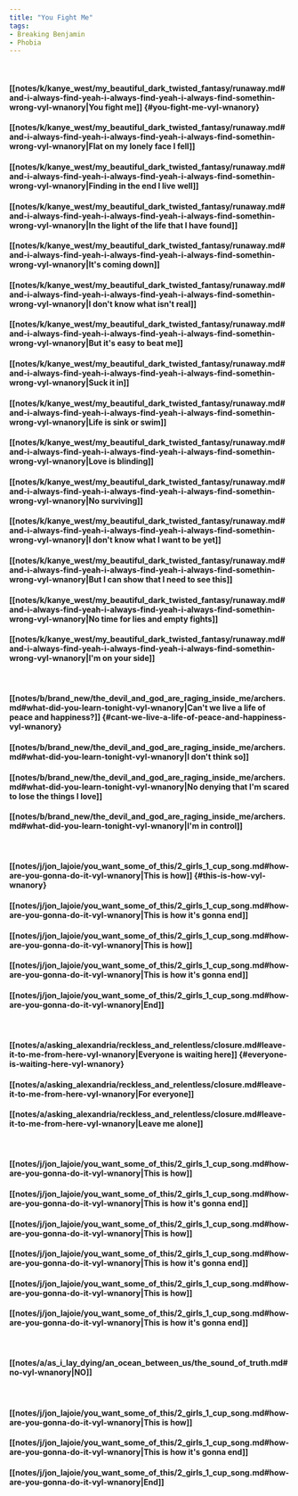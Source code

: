 ```yaml
---
title: "You Fight Me"
tags:
- Breaking Benjamin
- Phobia
---
```

&nbsp;
#### [[notes/k/kanye_west/my_beautiful_dark_twisted_fantasy/runaway.md#and-i-always-find-yeah-i-always-find-yeah-i-always-find-somethin-wrong-vyl-wnanory|You fight me]] {#you-fight-me-vyl-wnanory}
#### [[notes/k/kanye_west/my_beautiful_dark_twisted_fantasy/runaway.md#and-i-always-find-yeah-i-always-find-yeah-i-always-find-somethin-wrong-vyl-wnanory|Flat on my lonely face I fell]]
#### [[notes/k/kanye_west/my_beautiful_dark_twisted_fantasy/runaway.md#and-i-always-find-yeah-i-always-find-yeah-i-always-find-somethin-wrong-vyl-wnanory|Finding in the end I live well]]
#### [[notes/k/kanye_west/my_beautiful_dark_twisted_fantasy/runaway.md#and-i-always-find-yeah-i-always-find-yeah-i-always-find-somethin-wrong-vyl-wnanory|In the light of the life that I have found]]
#### [[notes/k/kanye_west/my_beautiful_dark_twisted_fantasy/runaway.md#and-i-always-find-yeah-i-always-find-yeah-i-always-find-somethin-wrong-vyl-wnanory|It's coming down]]
#### [[notes/k/kanye_west/my_beautiful_dark_twisted_fantasy/runaway.md#and-i-always-find-yeah-i-always-find-yeah-i-always-find-somethin-wrong-vyl-wnanory|I don't know what isn't real]]
#### [[notes/k/kanye_west/my_beautiful_dark_twisted_fantasy/runaway.md#and-i-always-find-yeah-i-always-find-yeah-i-always-find-somethin-wrong-vyl-wnanory|But it's easy to beat me]]
#### [[notes/k/kanye_west/my_beautiful_dark_twisted_fantasy/runaway.md#and-i-always-find-yeah-i-always-find-yeah-i-always-find-somethin-wrong-vyl-wnanory|Suck it in]]
#### [[notes/k/kanye_west/my_beautiful_dark_twisted_fantasy/runaway.md#and-i-always-find-yeah-i-always-find-yeah-i-always-find-somethin-wrong-vyl-wnanory|Life is sink or swim]]
#### [[notes/k/kanye_west/my_beautiful_dark_twisted_fantasy/runaway.md#and-i-always-find-yeah-i-always-find-yeah-i-always-find-somethin-wrong-vyl-wnanory|Love is blinding]]
#### [[notes/k/kanye_west/my_beautiful_dark_twisted_fantasy/runaway.md#and-i-always-find-yeah-i-always-find-yeah-i-always-find-somethin-wrong-vyl-wnanory|No surviving]]
#### [[notes/k/kanye_west/my_beautiful_dark_twisted_fantasy/runaway.md#and-i-always-find-yeah-i-always-find-yeah-i-always-find-somethin-wrong-vyl-wnanory|I don't know what I want to be yet]]
#### [[notes/k/kanye_west/my_beautiful_dark_twisted_fantasy/runaway.md#and-i-always-find-yeah-i-always-find-yeah-i-always-find-somethin-wrong-vyl-wnanory|But I can show that I need to see this]]
#### [[notes/k/kanye_west/my_beautiful_dark_twisted_fantasy/runaway.md#and-i-always-find-yeah-i-always-find-yeah-i-always-find-somethin-wrong-vyl-wnanory|No time for lies and empty fights]]
#### [[notes/k/kanye_west/my_beautiful_dark_twisted_fantasy/runaway.md#and-i-always-find-yeah-i-always-find-yeah-i-always-find-somethin-wrong-vyl-wnanory|I'm on your side]]
&nbsp;
#### [[notes/b/brand_new/the_devil_and_god_are_raging_inside_me/archers.md#what-did-you-learn-tonight-vyl-wnanory|Can't we live a life of peace and happiness?]] {#cant-we-live-a-life-of-peace-and-happiness-vyl-wnanory}
#### [[notes/b/brand_new/the_devil_and_god_are_raging_inside_me/archers.md#what-did-you-learn-tonight-vyl-wnanory|I don't think so]]
#### [[notes/b/brand_new/the_devil_and_god_are_raging_inside_me/archers.md#what-did-you-learn-tonight-vyl-wnanory|No denying that I'm scared to lose the things I love]]
#### [[notes/b/brand_new/the_devil_and_god_are_raging_inside_me/archers.md#what-did-you-learn-tonight-vyl-wnanory|I'm in control]]
&nbsp;
#### [[notes/j/jon_lajoie/you_want_some_of_this/2_girls_1_cup_song.md#how-are-you-gonna-do-it-vyl-wnanory|This is how]] {#this-is-how-vyl-wnanory}
#### [[notes/j/jon_lajoie/you_want_some_of_this/2_girls_1_cup_song.md#how-are-you-gonna-do-it-vyl-wnanory|This is how it's gonna end]]
#### [[notes/j/jon_lajoie/you_want_some_of_this/2_girls_1_cup_song.md#how-are-you-gonna-do-it-vyl-wnanory|This is how]]
#### [[notes/j/jon_lajoie/you_want_some_of_this/2_girls_1_cup_song.md#how-are-you-gonna-do-it-vyl-wnanory|This is how it's gonna end]]
#### [[notes/j/jon_lajoie/you_want_some_of_this/2_girls_1_cup_song.md#how-are-you-gonna-do-it-vyl-wnanory|End]]
&nbsp;
#### [[notes/a/asking_alexandria/reckless_and_relentless/closure.md#leave-it-to-me-from-here-vyl-wnanory|Everyone is waiting here]] {#everyone-is-waiting-here-vyl-wnanory}
#### [[notes/a/asking_alexandria/reckless_and_relentless/closure.md#leave-it-to-me-from-here-vyl-wnanory|For everyone]]
#### [[notes/a/asking_alexandria/reckless_and_relentless/closure.md#leave-it-to-me-from-here-vyl-wnanory|Leave me alone]]
&nbsp;
#### [[notes/j/jon_lajoie/you_want_some_of_this/2_girls_1_cup_song.md#how-are-you-gonna-do-it-vyl-wnanory|This is how]]
#### [[notes/j/jon_lajoie/you_want_some_of_this/2_girls_1_cup_song.md#how-are-you-gonna-do-it-vyl-wnanory|This is how it's gonna end]]
#### [[notes/j/jon_lajoie/you_want_some_of_this/2_girls_1_cup_song.md#how-are-you-gonna-do-it-vyl-wnanory|This is how]]
#### [[notes/j/jon_lajoie/you_want_some_of_this/2_girls_1_cup_song.md#how-are-you-gonna-do-it-vyl-wnanory|This is how it's gonna end]]
#### [[notes/j/jon_lajoie/you_want_some_of_this/2_girls_1_cup_song.md#how-are-you-gonna-do-it-vyl-wnanory|This is how]]
#### [[notes/j/jon_lajoie/you_want_some_of_this/2_girls_1_cup_song.md#how-are-you-gonna-do-it-vyl-wnanory|This is how it's gonna end]]
&nbsp;
#### [[notes/a/as_i_lay_dying/an_ocean_between_us/the_sound_of_truth.md#no-vyl-wnanory|NO]]
&nbsp;
#### [[notes/j/jon_lajoie/you_want_some_of_this/2_girls_1_cup_song.md#how-are-you-gonna-do-it-vyl-wnanory|This is how]]
#### [[notes/j/jon_lajoie/you_want_some_of_this/2_girls_1_cup_song.md#how-are-you-gonna-do-it-vyl-wnanory|This is how it's gonna end]]
#### [[notes/j/jon_lajoie/you_want_some_of_this/2_girls_1_cup_song.md#how-are-you-gonna-do-it-vyl-wnanory|End]]
